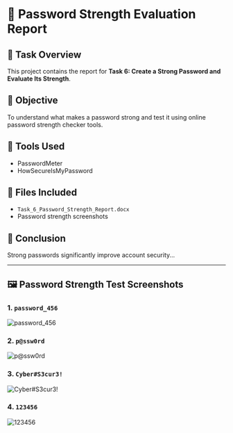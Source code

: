 # 🔐 Password Strength Evaluation Report

## 🧾 Task Overview
This project contains the report for **Task 6: Create a Strong Password and Evaluate Its Strength**.

## 📌 Objective
To understand what makes a password strong and test it using online password strength checker tools.

## 🧪 Tools Used
- PasswordMeter
- HowSecureIsMyPassword


## 📁 Files Included
- `Task_6_Password_Strength_Report.docx`
- Password strength screenshots

## 🧠 Conclusion
Strong passwords significantly improve account security...

---

## 🖼️ Password Strength Test Screenshots

### 1. `password_456`
![password_456](password_456.png)

### 2. `p@ssw0rd`
![p@ssw0rd](p@ssw0rd.png)

### 3. `Cyber#S3cur3!`
![Cyber#S3cur3!](Cyber#S3cur3!.png)

### 4. `123456`
![123456](123456.png)
